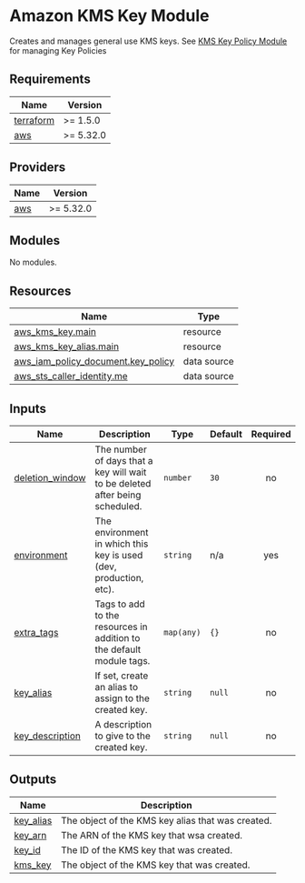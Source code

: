 <!-- BEGIN TERRAFORM-DOCS -->
# Amazon KMS Key Module

Creates and manages general use KMS keys.
See [KMS Key Policy Module](https://github.com/gwojtak/terraform-modules/aws/kms-key-policy) for managing Key Policies

## Requirements

| Name | Version |
|------|---------|
| <a name="requirement_terraform"></a> [terraform](#requirement\_terraform) | >= 1.5.0 |
| <a name="requirement_aws"></a> [aws](#requirement\_aws) | >= 5.32.0 |

## Providers

| Name | Version |
|------|---------|
| <a name="provider_aws"></a> [aws](#provider\_aws) | >= 5.32.0 |

## Modules

No modules.

## Resources

| Name | Type |
|------|------|
| [aws_kms_key.main](https://registry.terraform.io/providers/hashicorp/aws/latest/docs/resources/kms_key) | resource |
| [aws_kms_key_alias.main](https://registry.terraform.io/providers/hashicorp/aws/latest/docs/resources/kms_key_alias) | resource |
| [aws_iam_policy_document.key_policy](https://registry.terraform.io/providers/hashicorp/aws/latest/docs/data-sources/iam_policy_document) | data source |
| [aws_sts_caller_identity.me](https://registry.terraform.io/providers/hashicorp/aws/latest/docs/data-sources/sts_caller_identity) | data source |

## Inputs

| Name | Description | Type | Default | Required |
|------|-------------|------|---------|:--------:|
| <a name="input_deletion_window"></a> [deletion\_window](#input\_deletion\_window) | The number of days that a key will wait to be deleted after being scheduled. | `number` | `30` | no |
| <a name="input_environment"></a> [environment](#input\_environment) | The environment in which this key is used (dev, production, etc). | `string` | n/a | yes |
| <a name="input_extra_tags"></a> [extra\_tags](#input\_extra\_tags) | Tags to add to the resources in addition to the default module tags. | `map(any)` | `{}` | no |
| <a name="input_key_alias"></a> [key\_alias](#input\_key\_alias) | If set, create an alias to assign to the created key. | `string` | `null` | no |
| <a name="input_key_description"></a> [key\_description](#input\_key\_description) | A description to give to the created key. | `string` | `null` | no |

## Outputs

| Name | Description |
|------|-------------|
| <a name="output_key_alias"></a> [key\_alias](#output\_key\_alias) | The object of the KMS key alias that was created. |
| <a name="output_key_arn"></a> [key\_arn](#output\_key\_arn) | The ARN of the KMS key that wsa created. |
| <a name="output_key_id"></a> [key\_id](#output\_key\_id) | The ID of the KMS key that was created. |
| <a name="output_kms_key"></a> [kms\_key](#output\_kms\_key) | The object of the KMS key that was created. |
<!-- END TERRAFORM-DOCS -->